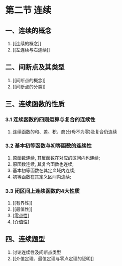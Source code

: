# 第二节 连续

## 一、连续的概念

1. [[连续的概念]]
2. [[左连续与右连续]]

## 二、间断点及其类型

1. [[间断点的概念]]
2. [[间断点的分类]]

## 三、连续函数的性质

### 3.1 连续函数的四则运算与复合的连续性

1. 连续函数的和、差、积、商(分母不为零)及复合仍连续

### 3.2 基本初等函数与初等函数的连续性

1. 原函数连续, 其反函数在对应的区间内也连续;
2. 原函数连续, 其复合函数也连续;
3. 基本初等函数在其定义域内连续;
4. 初等函数在其定义区间内连续;

### 3.3 闭区间上连续函数的4大性质

1. [[有界性]]
2. [[最值性]]
3. [[零点性]](零点定理)
4. [[介值性]](介值定理)

## 四、连续题型

1. 讨论连续性及间断点类型
2. [[介值定理、最值定理与零点定理的证明]]
